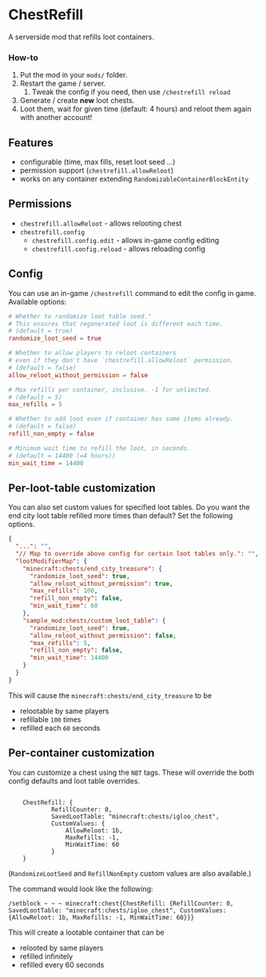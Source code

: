 # ChestRefill
A serverside mod that refills loot containers.

### How-to
1. Put the mod in your `mods/` folder.
2. Restart the game / server.
   1. Tweak the config if you need, then use `/chestrefill reload`
3. Generate / create **new** loot chests.
4. Loot them, wait for given time (default: 4 hours) and reloot them again with another account!

## Features
* configurable (time, max fills, reset loot seed ...)
* permission support (`chestrefill.allowReloot`)
* works on any container extending `RandomizableContainerBlockEntity`

## Permissions

* `chestrefill.allowReloot` - allows relooting chest
* `chestrefill.config`
  * `chestrefill.config.edit` - allows in-game config editing
  * `chestrefill.config.reload` - allows reloading config
 
## Config

You can use an in-game `/chestrefill` command to edit the config in game.
Available options:
```toml
# Whether to randomize loot table seed."
# This ensures that regenerated loot is different each time.
# (default = true)
randomize_loot_seed = true

# Whether to allow players to reloot containers
# even if they don't have `chestrefill.allowReloot` permission.
# (default = false)
allow_reloot_without_permission = false

# Max refills per container, inclusive. -1 for unlimited.
# (default = 5)
max_refills = 5

# Whether to add loot even if container has some items already.
# (default = false)
refill_non_empty = false

# Minimum wait time to refill the loot, in seconds.
# (default = 14400 (=4 hours))
min_wait_time = 14400
```

## Per-loot-table customization

You can also set custom values for specified loot tables.
Do you want the end city loot table refilled more times than default?
Set the following options.

```json
{
  "...": "",
  "// Map to override above config for certain loot tables only.": "",
  "lootModifierMap": {
    "minecraft:chests/end_city_treasure": {
      "randomize_loot_seed": true,
      "allow_reloot_without_permission": true,
      "max_refills": 100,
      "refill_non_empty": false,
      "min_wait_time": 60
    },
    "sample_mod:chests/custom_loot_table": {
      "randomize_loot_seed": true,
      "allow_reloot_without_permission": false,
      "max_refills": 5,
      "refill_non_empty": false,
      "min_wait_time": 14400
    }
  }
}
```

This will cause the `minecraft:chests/end_city_treasure` to be
* relootable by same players
* refillable `100` times
* refilled each `60` seconds


## Per-container customization

You can customize a chest using the `NBT` tags. These will override
the both config defaults and loot table overrides.

```nbtt

    ChestRefill: {
            RefillCounter: 0,
            SavedLootTable: "minecraft:chests/igloo_chest",
            CustomValues: {
                AllowReloot: 1b,
                MaxRefills: -1,
                MinWaitTime: 60
            }
    }

```
(`RandomizeLootSeed` and `RefillNonEmpty` custom values are also available.)

The command would look like the following:
```brigadier
/setblock ~ ~ ~ minecraft:chest{ChestRefill: {RefillCounter: 0, SavedLootTable: "minecraft:chests/igloo_chest", CustomValues: {AllowReloot: 1b, MaxRefills: -1, MinWaitTime: 60}}}
```

This will create a lootable container that can be
* relooted by same players
* refilled infinitely
* refilled every 60 seconds
